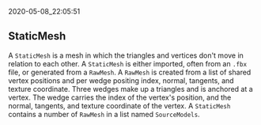 2020-05-08_22:05:51

## StaticMesh

A `StaticMesh` is a mesh in which the triangles and vertices don't move in relation to each other.
A `StaticMesh` is either imported, often from an `.fbx` file, or generated from a `RawMesh`.
A `RawMesh` is created from a list of shared vertex positions and per wedge positing index, normal, tangents, and texture coordinate.
Three wedges make up a triangles and is anchored at a vertex.
The wedge carries the index of the vertex's position, and the normal, tangents, and texture coordinate of the vertex.
A `StaticMesh` contains a number of `RawMesh` in a list named `SourceModels`.
